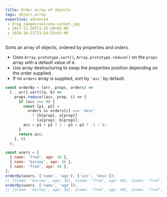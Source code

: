```yaml
---
title: Order array of objects
tags: object,array
expertise: advanced
 : blog_images/volcano-sunset.jpg
 : 2017-12-20T11:33:20+02:00
 : 2020-10-21T21:54:53+03:00
---
```


Sorts an array of objects, ordered by properties and orders.

- Uses `Array.prototype.sort()`, `Array.prototype.reduce()` on the `props` array with a default value of `0`.
- Use array destructuring to swap the properties position depending on the order supplied.
- If no `orders` array is supplied, sort by `'asc'` by default.

```js
const orderBy = (arr, props, orders) =>
  [...arr].sort((a, b) =>
    props.reduce((acc, prop, i) => {
      if (acc === 0) {
        const [p1, p2] =
          orders && orders[i] === 'desc'
            ? [b[prop], a[prop]]
            : [a[prop], b[prop]];
        acc = p1 > p2 ? 1 : p1 < p2 ? -1 : 0;
      }
      return acc;
    }, 0)
  );
```

```js
const users = [
  { name: 'fred', age: 48 },
  { name: 'barney', age: 36 },
  { name: 'fred', age: 40 },
];
orderBy(users, ['name', 'age'], ['asc', 'desc']);
// [{name: 'barney', age: 36}, {name: 'fred', age: 48}, {name: 'fred', age: 40}]
orderBy(users, ['name', 'age']);
// [{name: 'barney', age: 36}, {name: 'fred', age: 40}, {name: 'fred', age: 48}]
```
